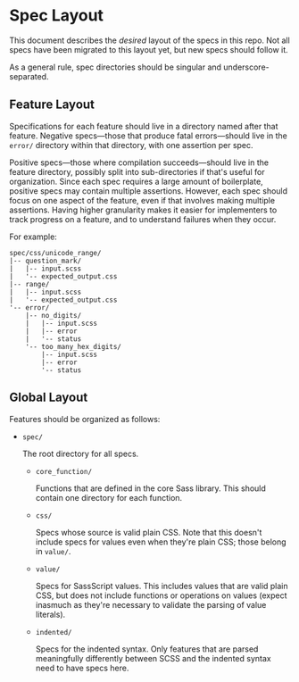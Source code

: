 # Spec Layout

This document describes the *desired* layout of the specs in this repo. Not all
specs have been migrated to this layout yet, but new specs should follow it.

As a general rule, spec directories should be singular and underscore-separated.

## Feature Layout

Specifications for each feature should live in a directory named after that
feature. Negative specs—those that produce fatal errors—should live in the
`error/` directory within that directory, with one assertion per spec.

Positive specs—those where compilation succeeds—should live in the feature
directory, possibly split into sub-directories if that's useful for
organization. Since each spec requires a large amount of boilerplate, positive
specs may contain multiple assertions. However, each spec should focus on one
aspect of the feature, even if that involves making multiple assertions. Having
higher granularity makes it easier for implementers to track progress on a
feature, and to understand failures when they occur.

For example:

```
spec/css/unicode_range/
|-- question_mark/
|   |-- input.scss
|   '-- expected_output.css
|-- range/
|   |-- input.scss
|   '-- expected_output.css
'-- error/
    |-- no_digits/
    |   |-- input.scss
    |   |-- error
    |   '-- status
    '-- too_many_hex_digits/
        |-- input.scss
        |-- error
        '-- status
```

## Global Layout

Features should be organized as follows:

* `spec/`

  The root directory for all specs.

  * `core_function/`

    Functions that are defined in the core Sass library. This should contain one
    directory for each function.

  * `css/`

    Specs whose source is valid plain CSS. Note that this doesn't include specs
    for values even when they're plain CSS; those belong in `value/`.

  * `value/`

    Specs for SassScript values. This includes values that are valid plain CSS,
    but does not include functions or operations on values (expect inasmuch as
    they're necessary to validate the parsing of value literals).

  * `indented/`

    Specs for the indented syntax. Only features that are parsed meaningfully
    differently between SCSS and the indented syntax need to have specs here.
